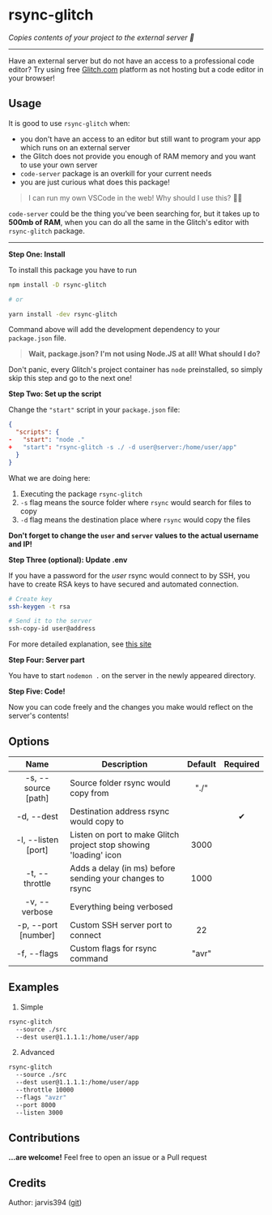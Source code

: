 # rsync-glitch

_Copies contents of your project to the external server 🚀_

---

Have an external server but do not have an access to a professional code editor?
Try using free [Glitch.com](https://glitch.com) platform as not hosting but a code editor in your browser!

## Usage

It is good to use `rsync-glitch` when:

- you don't have an access to an editor but still want to program your app which runs on an external server
- the Glitch does not provide you enough of RAM memory and you want to use your own server
- `code-server` package is an overkill for your current needs
- you are just curious what does this package!

> I can run my own VSCode in the web! Why should I use this? 🤷‍♂️

`code-server` could be the thing you've been searching for, but it takes up to **500mb of RAM**,
when you can do all the same in the Glitch's editor with `rsync-glitch` package.

---

**Step One: Install**

To install this package you have to run

```bash
npm install -D rsync-glitch

# or

yarn install -dev rsync-glitch
```

Command above will add the development dependency to your `package.json` file.

> **Wait, package.json? I'm not using Node.JS at all! What should I do?**

Don't panic, every Glitch's project container has `node` preinstalled, so simply skip this step and
go to the next one!

**Step Two: Set up the script**

Change the `"start"` script in your `package.json` file:

```json
{
  "scripts": {
-   "start": "node ."
+   "start": "rsync-glitch -s ./ -d user@server:/home/user/app"
  }
}
```

What we are doing here:

1. Executing the package `rsync-glitch`
2. `-s` flag means the source folder where `rsync` would search for files to copy
3. `-d` flag means the destination place where `rsync` would copy the files

**Don't forget to change the `user` and `server` values to the actual username and IP!**

**Step Three (optional): Update .env**

If you have a password for the _user_ rsync would connect to by SSH, you have to create RSA keys to have secured
and automated connection.

```bash
# Create key
ssh-keygen -t rsa

# Send it to the server
ssh-copy-id user@address
```

For more detailed explanation, see
[this site](https://www.digitalocean.com/community/tutorials/how-to-set-up-ssh-keys--2#step-one%E2%80%94create-the-rsa-key-pair)

**Step Four: Server part**

You have to start `nodemon .` on the server in the newly appeared directory.


**Step Five: Code!**

Now you can code freely and the changes you make would reflect on the server's contents!

## Options

|          Name           | Description                                                         | Default | Required |
| :---------------------: | ------------------------------------------------------------------- | :-----: | :------: |
|   -s, --source [path]   | Source folder rsync would copy from                                 |  "./"   |          |
|    -d, --dest <path>    | Destination address rsync would copy to                             |         |    ✔     |
|   -l, --listen [port]   | Listen on port to make Glitch project stop showing \'loading\' icon |  3000   |          |
| -t, --throttle <number> | Adds a delay (in ms) before sending your changes to rsync           |  1000   |          |
|      -v, --verbose      | Everything being verbosed                                           |         |          |
|   -p, --port [number]   | Custom SSH server port to connect                                   |   22    |          |
|  -f, --flags <string>   | Custom flags for rsync command                                      |  "avr"  |          |

## Examples

1. Simple

```bash
rsync-glitch
  --source ./src
  --dest user@1.1.1.1:/home/user/app
```

2. Advanced

```bash
rsync-glitch
  --source ./src
  --dest user@1.1.1.1:/home/user/app
  --throttle 10000
  --flags "avzr"
  --port 8000
  --listen 3000
```
  
## Contributions
  
**...are welcome!** Feel free to open an issue or a Pull request

## Credits

Author: jarvis394 ([git](https://github.com/jarvis394))

